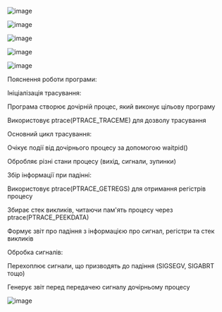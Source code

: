 ![image](https://github.com/user-attachments/assets/3699517a-cdde-4682-b5c4-30890746a53e)

![image](https://github.com/user-attachments/assets/538ff6d6-34c6-4fc9-a793-dac42f52b025)

![image](https://github.com/user-attachments/assets/ad387f9f-d483-4301-becb-49439d341b7e)

![image](https://github.com/user-attachments/assets/640bfcc7-75ca-4564-bbc4-525d7cb8f86a)

![image](https://github.com/user-attachments/assets/66787125-cd12-4314-a108-77b8febe7417)

Пояснення роботи програми:

Ініціалізація трасування:

Програма створює дочірній процес, який виконує цільову програму

Використовує ptrace(PTRACE_TRACEME) для дозволу трасування

Основний цикл трасування:

Очікує події від дочірнього процесу за допомогою waitpid()

Обробляє різні стани процесу (вихід, сигнали, зупинки)

Збір інформації при падінні:

Використовує ptrace(PTRACE_GETREGS) для отримання регістрів процесу

Збирає стек викликів, читаючи пам'ять процесу через ptrace(PTRACE_PEEKDATA)

Формує звіт про падіння з інформацією про сигнал, регістри та стек викликів

Обробка сигналів:

Перехоплює сигнали, що призводять до падіння (SIGSEGV, SIGABRT тощо)

Генерує звіт перед передачею сигналу дочірньому процесу

![image](https://github.com/user-attachments/assets/cb68016c-7e54-4257-ac9b-fb961e462938)



